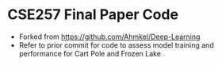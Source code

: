 # CSE257 Final Paper Code
- Forked from https://github.com/Ahmkel/Deep-Learning
- Refer to prior commit for code to assess model training and performance for Cart Pole and Frozen Lake
